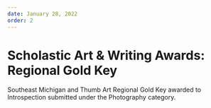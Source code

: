 ```yaml
---
date: January 28, 2022
order: 2
---
```


# Scholastic Art & Writing Awards: Regional Gold Key

Southeast Michigan and Thumb Art Regional Gold Key awarded to Introspection submitted under the Photography category.
